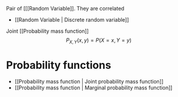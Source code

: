 Pair of [[[Random Variable]]. They are correlated

- [[Random Variable | Discrete random variable]]

Joint [[Probability mass function]] $$
P_{X, Y}(x,y) = P(X=x, Y=y)
$$

# Probability functions
- [[Probability mass function | Joint probability mass function]]
- [[Probability mass function | Marginal probability mass function]]
